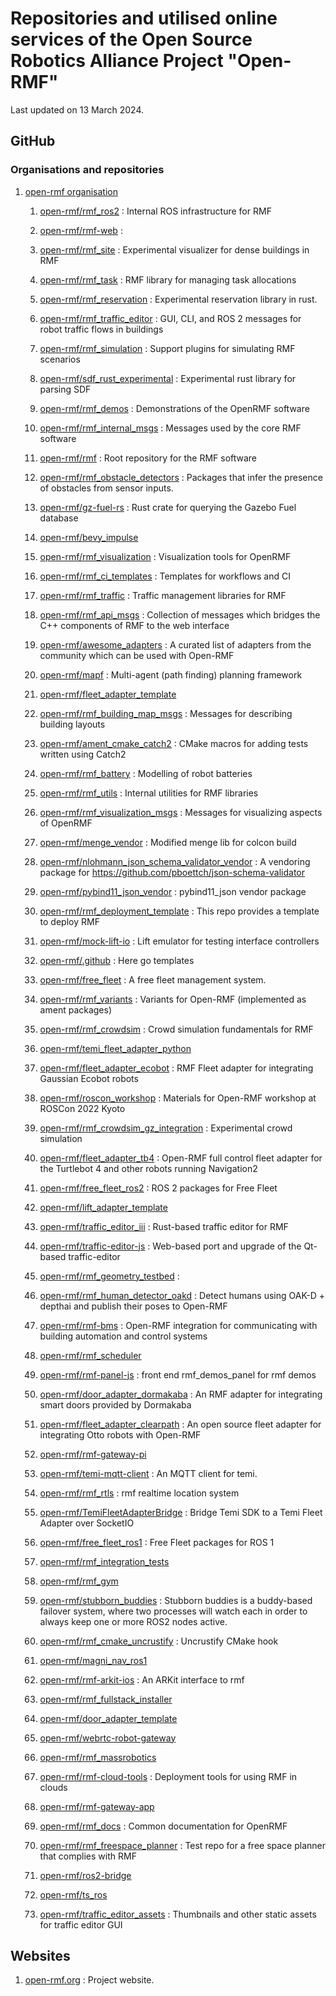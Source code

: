 # Repositories and utilised online services of the Open Source Robotics Alliance Project "Open-RMF"

Last updated on 13 March 2024.


## GitHub

### Organisations and repositories

1. [open-rmf organisation](https://github.com/open-rmf)

   1. [open-rmf/rmf_ros2](https://github.com/open-rmf/rmf_ros2)
      : Internal ROS infrastructure for RMF

   1. [open-rmf/rmf-web](https://github.com/open-rmf/rmf-web)
      : 

   1. [open-rmf/rmf_site](https://github.com/open-rmf/rmf_site)
      : Experimental visualizer for dense buildings in RMF

   1. [open-rmf/rmf_task](https://github.com/open-rmf/rmf_task)
      : RMF library for managing task allocations

   1. [open-rmf/rmf_reservation](https://github.com/open-rmf/rmf_reservation)
      : Experimental reservation library in rust.

   1. [open-rmf/rmf_traffic_editor](https://github.com/open-rmf/rmf_traffic_editor)
      : GUI, CLI, and ROS 2 messages for robot traffic flows in buildings

   1. [open-rmf/rmf_simulation](https://github.com/open-rmf/rmf_simulation)
      : Support plugins for simulating RMF scenarios

   1. [open-rmf/sdf_rust_experimental](https://github.com/open-rmf/sdf_rust_experimental)
      : Experimental rust library for parsing SDF

   1. [open-rmf/rmf_demos](https://github.com/open-rmf/rmf_demos)
      : Demonstrations of the OpenRMF software

   1. [open-rmf/rmf_internal_msgs](https://github.com/open-rmf/rmf_internal_msgs)
      : Messages used by the core RMF software

   1. [open-rmf/rmf](https://github.com/open-rmf/rmf)
      : Root repository for the RMF software

   1. [open-rmf/rmf_obstacle_detectors](https://github.com/open-rmf/rmf_obstacle_detectors)
      : Packages that infer the presence of obstacles from sensor inputs.

   1. [open-rmf/gz-fuel-rs](https://github.com/open-rmf/gz-fuel-rs)
      : Rust crate for querying the Gazebo Fuel database

   1. [open-rmf/bevy_impulse](https://github.com/open-rmf/bevy_impulse)

   1. [open-rmf/rmf_visualization](https://github.com/open-rmf/rmf_visualization)
      : Visualization tools for OpenRMF

   1. [open-rmf/rmf_ci_templates](https://github.com/open-rmf/rmf_ci_templates)
      : Templates for workflows and CI

   1. [open-rmf/rmf_traffic](https://github.com/open-rmf/rmf_traffic)
      : Traffic management libraries for RMF

   1. [open-rmf/rmf_api_msgs](https://github.com/open-rmf/rmf_api_msgs)
      : Collection of messages which bridges the C++ components of RMF to the web interface

   1. [open-rmf/awesome_adapters](https://github.com/open-rmf/awesome_adapters)
      : A curated list of adapters from the community which can be used with Open-RMF

   1. [open-rmf/mapf](https://github.com/open-rmf/mapf)
      : Multi-agent (path finding) planning framework

   1. [open-rmf/fleet_adapter_template](https://github.com/open-rmf/fleet_adapter_template)

   1. [open-rmf/rmf_building_map_msgs](https://github.com/open-rmf/rmf_building_map_msgs)
      : Messages for describing building layouts

   1. [open-rmf/ament_cmake_catch2](https://github.com/open-rmf/ament_cmake_catch2)
      : CMake macros for adding tests written using Catch2

   1. [open-rmf/rmf_battery](https://github.com/open-rmf/rmf_battery)
      : Modelling of robot batteries

   1. [open-rmf/rmf_utils](https://github.com/open-rmf/rmf_utils)
      : Internal utilities for RMF libraries

   1. [open-rmf/rmf_visualization_msgs](https://github.com/open-rmf/rmf_visualization_msgs)
      : Messages for visualizing aspects of OpenRMF

   1. [open-rmf/menge_vendor](https://github.com/open-rmf/menge_vendor)
      : Modified menge lib for colcon build

   1. [open-rmf/nlohmann_json_schema_validator_vendor](https://github.com/open-rmf/nlohmann_json_schema_validator_vendor)
      : A vendoring package for https://github.com/pboettch/json-schema-validator

   1. [open-rmf/pybind11_json_vendor](https://github.com/open-rmf/pybind11_json_vendor)
      : pybind11_json vendor package

   1. [open-rmf/rmf_deployment_template](https://github.com/open-rmf/rmf_deployment_template)
      : This repo provides a template to deploy RMF

   1. [open-rmf/mock-lift-io](https://github.com/open-rmf/mock-lift-io)
      : Lift emulator for testing interface controllers

   1. [open-rmf/.github](https://github.com/open-rmf/.github)
      : Here go templates

   1. [open-rmf/free_fleet](https://github.com/open-rmf/free_fleet)
      : A free fleet management system.

   1. [open-rmf/rmf_variants](https://github.com/open-rmf/rmf_variants)
      : Variants for Open-RMF (implemented as ament packages)

   1. [open-rmf/rmf_crowdsim](https://github.com/open-rmf/rmf_crowdsim)
      : Crowd simulation fundamentals for RMF

   1. [open-rmf/temi_fleet_adapter_python](https://github.com/open-rmf/temi_fleet_adapter_python)

   1. [open-rmf/fleet_adapter_ecobot](https://github.com/open-rmf/fleet_adapter_ecobot)
      : RMF Fleet adapter for integrating Gaussian Ecobot robots

   1. [open-rmf/roscon_workshop](https://github.com/open-rmf/roscon_workshop)
      : Materials for Open-RMF workshop at ROSCon 2022 Kyoto

   1. [open-rmf/rmf_crowdsim_gz_integration](https://github.com/open-rmf/rmf_crowdsim_gz_integration)
      : Experimental crowd simulation

   1. [open-rmf/fleet_adapter_tb4](https://github.com/open-rmf/fleet_adapter_tb4)
      : Open-RMF full control fleet adapter for the Turtlebot 4 and other robots running Navigation2

   1. [open-rmf/free_fleet_ros2](https://github.com/open-rmf/free_fleet_ros2)
      : ROS 2 packages for Free Fleet

   1. [open-rmf/lift_adapter_template](https://github.com/open-rmf/lift_adapter_template)

   1. [open-rmf/traffic_editor_iii](https://github.com/open-rmf/traffic_editor_iii)
      : Rust-based traffic editor for RMF

   1. [open-rmf/traffic-editor-js](https://github.com/open-rmf/traffic-editor-js)
      : Web-based port and upgrade of the Qt-based traffic-editor

   1. [open-rmf/rmf_geometry_testbed](https://github.com/open-rmf/rmf_geometry_testbed)
      : 

   1. [open-rmf/rmf_human_detector_oakd](https://github.com/open-rmf/rmf_human_detector_oakd)
      : Detect humans using OAK-D + depthai and publish their poses to Open-RMF

   1. [open-rmf/rmf-bms](https://github.com/open-rmf/rmf-bms)
      : Open-RMF integration for communicating with building automation and control systems

   1. [open-rmf/rmf_scheduler](https://github.com/open-rmf/rmf_scheduler)

   1. [open-rmf/rmf-panel-js](https://github.com/open-rmf/rmf-panel-js)
      : front end rmf_demos_panel for rmf demos

   1. [open-rmf/door_adapter_dormakaba](https://github.com/open-rmf/door_adapter_dormakaba)
      : An RMF adapter for integrating smart doors provided by Dormakaba

   1. [open-rmf/fleet_adapter_clearpath](https://github.com/open-rmf/fleet_adapter_clearpath)
      : An open source fleet adapter for integrating Otto robots with Open-RMF

   1. [open-rmf/rmf-gateway-pi](https://github.com/open-rmf/rmf-gateway-pi)

   1. [open-rmf/temi-mqtt-client](https://github.com/open-rmf/temi-mqtt-client)
      : An MQTT client for temi.

   1. [open-rmf/rmf_rtls](https://github.com/open-rmf/rmf_rtls)
      : rmf realtime location system

   1. [open-rmf/TemiFleetAdapterBridge](https://github.com/open-rmf/TemiFleetAdapterBridge)
      : Bridge Temi SDK to a Temi Fleet Adapter over SocketIO

   1. [open-rmf/free_fleet_ros1](https://github.com/open-rmf/free_fleet_ros1)
      : Free Fleet packages for ROS 1

   1. [open-rmf/rmf_integration_tests](https://github.com/open-rmf/rmf_integration_tests)

   1. [open-rmf/rmf_gym](https://github.com/open-rmf/rmf_gym)

   1. [open-rmf/stubborn_buddies](https://github.com/open-rmf/stubborn_buddies)
      : Stubborn buddies is a buddy-based failover system, where two processes will watch each in order to always keep one or more ROS2 nodes active.

   1. [open-rmf/rmf_cmake_uncrustify](https://github.com/open-rmf/rmf_cmake_uncrustify)
      : Uncrustify CMake hook

   1. [open-rmf/magni_nav_ros1](https://github.com/open-rmf/magni_nav_ros1)

   1. [open-rmf/rmf-arkit-ios](https://github.com/open-rmf/rmf-arkit-ios)
      : An ARKit interface to rmf

   1. [open-rmf/rmf_fullstack_installer](https://github.com/open-rmf/rmf_fullstack_installer)

   1. [open-rmf/door_adapter_template](https://github.com/open-rmf/door_adapter_template)

   1. [open-rmf/webrtc-robot-gateway](https://github.com/open-rmf/webrtc-robot-gateway)

   1. [open-rmf/rmf_massrobotics](https://github.com/open-rmf/rmf_massrobotics)

   1. [open-rmf/rmf-cloud-tools](https://github.com/open-rmf/rmf-cloud-tools)
      : Deployment tools for using RMF in clouds

   1. [open-rmf/rmf-gateway-app](https://github.com/open-rmf/rmf-gateway-app)

   1. [open-rmf/rmf_docs](https://github.com/open-rmf/rmf_docs)
      : Common documentation for OpenRMF

   1. [open-rmf/rmf_freespace_planner](https://github.com/open-rmf/rmf_freespace_planner)
      : Test repo for a free space planner that complies with RMF

   1. [open-rmf/ros2-bridge](https://github.com/open-rmf/ros2-bridge)

   1. [open-rmf/ts_ros](https://github.com/open-rmf/ts_ros)

   1. [open-rmf/traffic_editor_assets](https://github.com/open-rmf/traffic_editor_assets)
      : Thumbnails and other static assets for traffic editor GUI


## Websites

1. [open-rmf.org](https://www.open-rmf.org)
   : Project website.
